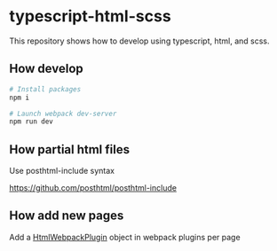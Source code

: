 # typescript-html-scss

This repository shows how to develop using typescript, html, and scss.

## How develop

```sh
# Install packages
npm i
```

```sh
# Launch webpack dev-server
npm run dev
```

## How partial html files

Use posthtml-include syntax

https://github.com/posthtml/posthtml-include


## How add new pages

Add a [HtmlWebpackPlugin](https://webpack.js.org/plugins/html-webpack-plugin/) object in webpack plugins per page

